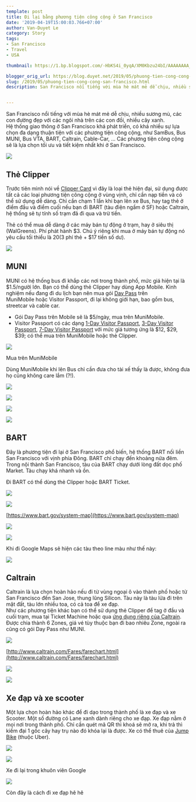 ```yaml
---
template: post
title: Đi lại bằng phương tiện công cộng ở San Francisco
date: '2019-04-19T15:00:03.766+07:00'
author: Van-Duyet Le
category: Story
tags:
- San Francisco
- Travel
- USA

thumbnail: https://1.bp.blogspot.com/-HbKS4i_0yqA/XM0Kbzu24bI/AAAAAAAA_hQ/84Pq1m-TK3QRHfv5GAFijK87OniCXDrnwCK4BGAYYCw/s1600/1969-12-31%2B04.00.00%2B27.jpg

blogger_orig_url: https://blog.duyet.net/2019/05/phuong-tien-cong-cong-san-francisco.html
slug: /2019/05/phuong-tien-cong-cong-san-francisco.html
description: San Francisco nổi tiếng với mùa hè mát mẻ dễ chịu, nhiều sương mù, các con đường đẹp với các ngôi nhà trên các con đồi, nhiều cây xanh. Hệ thống giao thông ở San Francisco khá phát triển, có khá nhiều sự lựa chọn đa dạng thuận tiện với các phương tiện công cộng, như SamBus, Bus MUNI, Bus VTA, BART, Caltrain, Cable-Car, ... Các phương tiện công cộng sẽ là lựa chọn tối ưu và tiết kiệm nhất khi ở San Francisco.


---
```


San Francisco nổi tiếng với mùa hè mát mẻ dễ chịu, nhiều sương mù, các con đường đẹp với các ngôi nhà trên các con đồi, nhiều cây xanh.  
Hệ thống giao thông ở San Francisco khá phát triển, có khá nhiều sự lựa chọn đa dạng thuận tiện với các phương tiện công cộng, như SamBus, Bus MUNI, Bus VTA, BART, Caltrain, Cable-Car, ... Các phương tiện công cộng sẽ là lựa chọn tối ưu và tiết kiệm nhất khi ở San Francisco.  
  

[![](https://1.bp.blogspot.com/-HbKS4i_0yqA/XM0Kbzu24bI/AAAAAAAA_hQ/84Pq1m-TK3QRHfv5GAFijK87OniCXDrnwCK4BGAYYCw/s1600/1969-12-31%2B04.00.00%2B27.jpg)](https://1.bp.blogspot.com/-HbKS4i_0yqA/XM0Kbzu24bI/AAAAAAAA_hQ/84Pq1m-TK3QRHfv5GAFijK87OniCXDrnwCK4BGAYYCw/s1600/1969-12-31%2B04.00.00%2B27.jpg)

  

## Thẻ Clipper

Trước tiên mình nói về [Clipper Card](https://www.clippercard.com/ClipperWeb/index.do) vì đây là loại thẻ hiện đại, sử dụng được tất cả các loại phương tiện công cộng ở vùng vịnh, chỉ cần nạp tiền và có thể sử dụng dễ dàng. Chỉ cần chạm 1 lần khi bạn lên xe Bus, hay tag thẻ ở điểm đầu và điểm cuối nếu bạn đi BART (tàu điện ngầm ở SF) hoặc Caltrain, hệ thống sẽ tự tính số trạm đã đi qua và trừ tiền.

Thẻ có thể mua dễ dàng ở các máy bán tự động ở trạm, hay ở siêu thị (WalGreens). Phí phát hành $3. Chú ý riêng khi mua ở máy bán tự động nó yêu cầu tối thiểu là $20 ($3 phí thẻ + $17 tiền số dư).  
  

[![](https://1.bp.blogspot.com/-v4s4MPAQ9G8/XM0bGg73fPI/AAAAAAAA_3I/K4G31vT90iwhxHKSMwotdEK79g7FgUnLgCK4BGAYYCw/s400/IMG_20190504_113240_090.jpg)](https://1.bp.blogspot.com/-v4s4MPAQ9G8/XM0bGg73fPI/AAAAAAAA_3I/K4G31vT90iwhxHKSMwotdEK79g7FgUnLgCK4BGAYYCw/s1600/IMG_20190504_113240_090.jpg)

## MUNI

MUNI có hệ thống bus đi khắp các nơi trong thành phố, mức giá hiện tại là $1.5/người lớn. Bạn có thể dùng thẻ Clipper hay dùng App Mobile. Kinh nghiệm nếu đang đi du lịch bạn nên mua gói [Day Pass](https://www.sfmta.com/fares/day-pass) trên MuniMobile hoặc Visitor Passport, đi lại không giới hạn, bao gồm bus, streetcar và cable car.  
  

*   Gói Day Pass trên Mobile sẽ là $5/ngày, mua trên MuniMobile.
*   Visitor Passport có các dạng [1-Day Visitor Passport](https://www.sfmta.com/fares/1-day-visitor-passport), [3-Day Visitor Passport](https://www.sfmta.com/fares/3-day-visitor-passport), [7-Day Visitor Passport](https://www.sfmta.com/fares/7-day-visitor-passport) với mức giá tương ứng là $12, $29, $39; có thể mua trên MuniMobile hoặc thẻ Clipper.

[![](https://2.bp.blogspot.com/-KcXokd5XK9w/XM0VZsqcb_I/AAAAAAAA_mI/LYwXvkaRY2EfCn9KgYTXI-ui6QNsFbkbwCLcBGAs/s640/Screenshot_20190407-104651.png)](https://2.bp.blogspot.com/-KcXokd5XK9w/XM0VZsqcb_I/AAAAAAAA_mI/LYwXvkaRY2EfCn9KgYTXI-ui6QNsFbkbwCLcBGAs/s1600/Screenshot_20190407-104651.png)

Mua trên MuniMobile

  
Dùng MuniMobile khi lên Bus chỉ cần đưa cho tài xế thấy là được, không đưa họ cũng không care lắm (?!).

  

[![](https://1.bp.blogspot.com/-Y65i3ybE_bI/XM0Sslbo-aI/AAAAAAAA_iA/CMIYennWasg0z2ZXDbBMlfdQmHbNrcquwCLcBGAs/s1600/1969-12-31%2B04.00.00%2B16.jpg)](https://1.bp.blogspot.com/-Y65i3ybE_bI/XM0Sslbo-aI/AAAAAAAA_iA/CMIYennWasg0z2ZXDbBMlfdQmHbNrcquwCLcBGAs/s1600/1969-12-31%2B04.00.00%2B16.jpg)

  

[![](https://4.bp.blogspot.com/-pVIeE5cHOa8/XM0Ssk_FSGI/AAAAAAAA_iE/mY8TuD6gkCwiYDm6EBxclg9BCKI5hYBxgCLcBGAs/s1600/1969-12-31%2B04.00.00%2B17.jpg)](https://4.bp.blogspot.com/-pVIeE5cHOa8/XM0Ssk_FSGI/AAAAAAAA_iE/mY8TuD6gkCwiYDm6EBxclg9BCKI5hYBxgCLcBGAs/s1600/1969-12-31%2B04.00.00%2B17.jpg)

  

[![](https://2.bp.blogspot.com/-1dSVFaYUN7U/XM0TTVPz88I/AAAAAAAA_iU/bgTUV7Pcn3kaCMHPezPvPWOa9csVXsDGQCLcBGAs/s1600/20190408030200_IMG_9888.JPG)](https://2.bp.blogspot.com/-1dSVFaYUN7U/XM0TTVPz88I/AAAAAAAA_iU/bgTUV7Pcn3kaCMHPezPvPWOa9csVXsDGQCLcBGAs/s1600/20190408030200_IMG_9888.JPG)

  

[![](https://1.bp.blogspot.com/-Wgz9ICs00PM/XM0SrnPj7KI/AAAAAAAA_h8/L8fuuTxnx3ku586lC12ZNSjsbq5EGAcNACLcBGAs/s1600/IMG_20190407_171329_641.jpg)](https://1.bp.blogspot.com/-Wgz9ICs00PM/XM0SrnPj7KI/AAAAAAAA_h8/L8fuuTxnx3ku586lC12ZNSjsbq5EGAcNACLcBGAs/s1600/IMG_20190407_171329_641.jpg)

  

  

## BART

Đây là phương tiện đi lại ở San Francisco phổ biến, hệ thống BART nối liền San Francisco với vịnh phía Đông. BART chỉ chạy đến khoảng nửa đêm. Trong nội thành San Francisco, tàu của BART chạy dưới lòng đất dọc phố Market. Tàu chạy khá nhanh và ồn.

Đi BART có thể dùng thẻ Clipper hoặc BART Ticket.

  

[![](https://4.bp.blogspot.com/-LucAB-2ZCLo/XM0bbIO0CyI/AAAAAAAA_3c/vplrsEFNpTc68HjYEdH9n453puAxGU24wCK4BGAYYCw/s640/IMG_20190504_113309_196.jpg)](https://4.bp.blogspot.com/-LucAB-2ZCLo/XM0bbIO0CyI/AAAAAAAA_3c/vplrsEFNpTc68HjYEdH9n453puAxGU24wCK4BGAYYCw/s1600/IMG_20190504_113309_196.jpg)

  

[![](https://2.bp.blogspot.com/-tymJgaYnxtc/XM0R-0PnznI/AAAAAAAA_hk/fgsHpubcfoIDCPI4ea09TryttBRu2O00ACK4BGAYYCw/s1600/system-map-weekday.png)](https://2.bp.blogspot.com/-tymJgaYnxtc/XM0R-0PnznI/AAAAAAAA_hk/fgsHpubcfoIDCPI4ea09TryttBRu2O00ACK4BGAYYCw/s1600/system-map-weekday.png)

[https://www.bart.gov/system-map](https://www.bart.gov/system-map)

  

[![](https://2.bp.blogspot.com/-iH0HrD4q7Yw/XM0TZ9rb8qI/AAAAAAAA_ic/WhTOqaDGqbQFadVunQJFlbmoDtU_HJODwCK4BGAYYCw/s640/bart.jpg)](https://2.bp.blogspot.com/-iH0HrD4q7Yw/XM0TZ9rb8qI/AAAAAAAA_ic/WhTOqaDGqbQFadVunQJFlbmoDtU_HJODwCK4BGAYYCw/s1600/bart.jpg)

  

[![](https://3.bp.blogspot.com/-Iu90lYvt2xY/XM0b1gANr2I/AAAAAAAA_38/7QD9iN1S8I0QWA6a6WS5YjxkrZqcQ_zdQCK4BGAYYCw/s640/IMG_20190414_160018_033.jpg)](https://3.bp.blogspot.com/-Iu90lYvt2xY/XM0b1gANr2I/AAAAAAAA_38/7QD9iN1S8I0QWA6a6WS5YjxkrZqcQ_zdQCK4BGAYYCw/s1600/IMG_20190414_160018_033.jpg)

  

Khi đi Google Maps sẽ hiện các tàu theo line màu như thế này:

[![](https://1.bp.blogspot.com/-xduAdDiM3Rw/XM0U89PQdwI/AAAAAAAA_kI/uj1u-0EFVFko_wWoHV3ioX_HlW-mPlrewCLcBGAs/s640/Screenshot_20190504-112555.png)](https://1.bp.blogspot.com/-xduAdDiM3Rw/XM0U89PQdwI/AAAAAAAA_kI/uj1u-0EFVFko_wWoHV3ioX_HlW-mPlrewCLcBGAs/s1600/Screenshot_20190504-112555.png)

  

## Caltrain

Caltrain là lựa chọn hoàn hảo nếu đi từ vùng ngoại ô vào thành phố hoặc từ San Francisco đến San Jose, thung lũng Silicon. Tàu này là tàu lửa đi trên mặt đất, tàu lớn nhiều toa, có cả toa để xe đạp.  
Như các phương tiện khác bạn có thể sử dụng thẻ Clipper để tag ở đầu và cuối trạm, mua tại Ticket Machine hoặc qua [ứng dụng riêng của Caltrain](http://www.caltrain.com/Fares/howtobuy/CaltrainMobile.html). Được chia thành 6 Zones, giá vé tùy thuộc bạn đi bao nhiêu Zone, ngoài ra cũng có gói Day Pass như MUNI.  
  

[![](https://2.bp.blogspot.com/-S6EsVT48xTI/XM0lhRBk4vI/AAAAAAAA_4Q/Uwjr2H7knPYd4uarZYf7_kgHDuWtYNxawCLcBGAs/s640/Screen%2BShot%2B2019-05-04%2Bat%2B12.39.16%2BPM.png)](https://2.bp.blogspot.com/-S6EsVT48xTI/XM0lhRBk4vI/AAAAAAAA_4Q/Uwjr2H7knPYd4uarZYf7_kgHDuWtYNxawCLcBGAs/s1600/Screen%2BShot%2B2019-05-04%2Bat%2B12.39.16%2BPM.png)

[http://www.caltrain.com/Fares/farechart.html](http://www.caltrain.com/Fares/farechart.html)

[![](https://4.bp.blogspot.com/-ee1wf7sah10/XM0lx3ZqVsI/AAAAAAAA_4Y/diqwO6Bs4n8IanLiCbNVNA-bTX96vQmdgCLcBGAs/s1600/1969-12-31%2B04.00.00%2B26.jpg)](https://4.bp.blogspot.com/-ee1wf7sah10/XM0lx3ZqVsI/AAAAAAAA_4Y/diqwO6Bs4n8IanLiCbNVNA-bTX96vQmdgCLcBGAs/s1600/1969-12-31%2B04.00.00%2B26.jpg)

  

[![](https://3.bp.blogspot.com/-L4iRDO90Nws/XM0lx9GKl7I/AAAAAAAA_4c/L2rkzYLAyscvJEWkgK0Vr2UJS5-CC5hhgCLcBGAs/s1600/20190414010110_IMG_0064.JPG)](https://3.bp.blogspot.com/-L4iRDO90Nws/XM0lx9GKl7I/AAAAAAAA_4c/L2rkzYLAyscvJEWkgK0Vr2UJS5-CC5hhgCLcBGAs/s1600/20190414010110_IMG_0064.JPG)

## Xe đạp và xe scooter

Một lựa chọn hoàn hảo khác để đi dạo trong thành phố là xe đạp và xe Scooter. Một số đường có Lane xanh dành riêng cho xe đạp. Xe đạp nằm ở mọi nơi trong thành phố. Chỉ cần quét mã QR thì khoá sẽ mở ra, khi trả thì kiếm đại 1 gốc cây hay trụ nào đó khóa lại là được. Xe có thể thuê của [Jump Bike](https://jump.com/) (thuộc Uber).  
  

[![](https://4.bp.blogspot.com/-7SujwMCjVt4/XM0oEc6H2wI/AAAAAAAA_4s/CGgt_K3dgfQ2iITaQLoy1WxMRAp4SHxzgCLcBGAs/s640/1969-12-31%2B04.00.00%2B22.jpg)](https://4.bp.blogspot.com/-7SujwMCjVt4/XM0oEc6H2wI/AAAAAAAA_4s/CGgt_K3dgfQ2iITaQLoy1WxMRAp4SHxzgCLcBGAs/s1600/1969-12-31%2B04.00.00%2B22.jpg)

  

[![](https://4.bp.blogspot.com/-hE9YnZbIRuc/XM0pu7p88WI/AAAAAAAA_48/przcI9RZ_aA6rCb98c1zWvxZF5sJg28PgCLcBGAs/s640/20190414061608_IMG_0262.JPG)](https://4.bp.blogspot.com/-hE9YnZbIRuc/XM0pu7p88WI/AAAAAAAA_48/przcI9RZ_aA6rCb98c1zWvxZF5sJg28PgCLcBGAs/s1600/20190414061608_IMG_0262.JPG)

Xe đi lại trong khuôn viên Google

  

[![](https://4.bp.blogspot.com/-1MysNMXffnk/XM0qwRpwkWI/AAAAAAAA_5Y/8yReghXz5i48KfO7jRgCjv3P0XkULOs8gCLcBGAs/s1600/20190414063401_IMG_0306%2B%25281%2529.JPG)](https://4.bp.blogspot.com/-1MysNMXffnk/XM0qwRpwkWI/AAAAAAAA_5Y/8yReghXz5i48KfO7jRgCjv3P0XkULOs8gCLcBGAs/s1600/20190414063401_IMG_0306%2B%25281%2529.JPG)

Còn đây là cách đi xe đạp hê hê